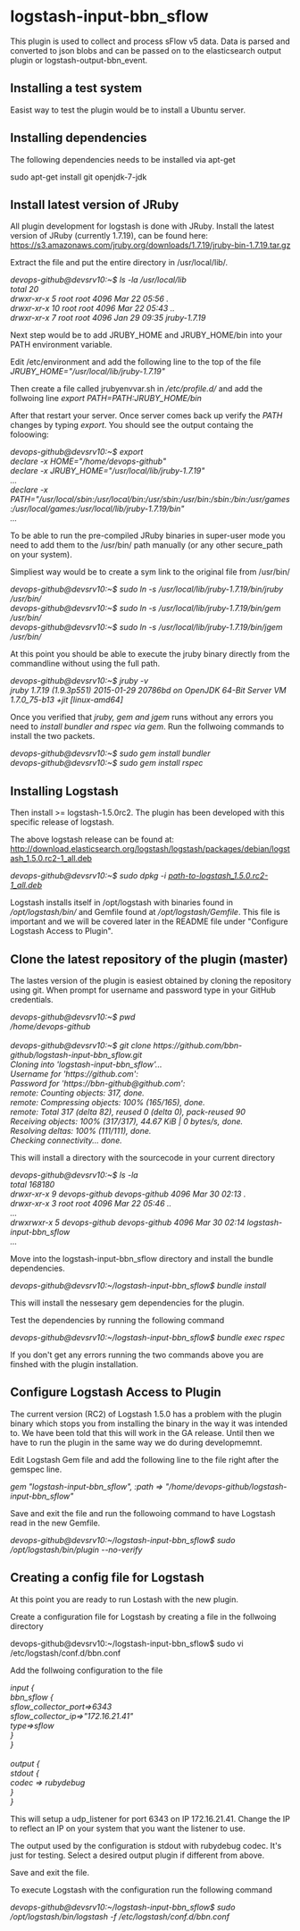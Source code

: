 # logstash-input-bbn_sflow
This plugin is used to collect and process sFlow v5 data. Data is parsed and converted to json blobs and can be passed on to the elasticsearch output plugin or logstash-output-bbn_event.

## Installing a test system
Easist way to test the plugin would be to install a Ubuntu server.

## Installing dependencies
The following dependencies needs to be installed via apt-get

  sudo apt-get install git openjdk-7-jdk

## Install latest version of JRuby
All plugin development for logstash is done with JRuby. Install the latest version of JRuby (currently 1.7.19), can be found here: https://s3.amazonaws.com/jruby.org/downloads/1.7.19/jruby-bin-1.7.19.tar.gz 
  
Extract the file and put the entire directory in /usr/local/lib/.

<i>
  devops-github@devsrv10:~$ ls -la /usr/local/lib<br>
  total 20<br>
  drwxr-xr-x  5 root root  4096 Mar 22 05:56 .<br>
  drwxr-xr-x 10 root root  4096 Mar 22 05:43 ..<br>
  drwxr-xr-x  7 root root  4096 Jan 29 09:35 jruby-1.7.19<br>
</i>

Next step would be to add JRUBY_HOME and JRUBY_HOME/bin into your PATH environment variable.

Edit /etc/environment and add the following line to the top of the file <i>JRUBY_HOME="/usr/local/lib/jruby-1.7.19"</i>

Then create a file called jrubyenvvar.sh in <i>/etc/profile.d/</i> and add the follwoing line <i>export PATH=$PATH:$JRUBY_HOME/bin</i>

After that restart your server. Once server comes back up verify the <i>PATH</i> changes by typing <i>export</i>. You should see the output containg the foloowing:

<i>
  devops-github@devsrv10:~$ export<br>
  declare -x HOME="/home/devops-github"<br>
  declare -x JRUBY_HOME="/usr/local/lib/jruby-1.7.19"<br>
  ...<br>
  declare -x PATH="/usr/local/sbin:/usr/local/bin:/usr/sbin:/usr/bin:/sbin:/bin:/usr/games:/usr/local/games:/usr/local/lib/jruby-1.7.19/bin"<br>
  ...<br>
</i>

To be able to run the pre-compiled JRuby binaries in super-user mode you need to add them to the /usr/bin/ path manually (or any other secure_path on your system).

Simpliest way would be to create a sym link to the original file from /usr/bin/

<i>
  devops-github@devsrv10:~$ sudo ln -s /usr/local/lib/jruby-1.7.19/bin/jruby /usr/bin/  <br>
  devops-github@devsrv10:~$ sudo ln -s /usr/local/lib/jruby-1.7.19/bin/gem /usr/bin/    <br>
  devops-github@devsrv10:~$ sudo ln -s /usr/local/lib/jruby-1.7.19/bin/jgem /usr/bin/   <br>
</i>

At this point you should be able to execute the jruby binary directly from the commandline without using the full path.

<i>
  devops-github@devsrv10:~$ jruby -v  <br>
  jruby 1.7.19 (1.9.3p551) 2015-01-29 20786bd on OpenJDK 64-Bit Server VM 1.7.0_75-b13 +jit [linux-amd64] <br>
</i>

Once you verified that <i>jruby, gem and jgem</i> runs without any errors you need to <i>install bundler and rspec via gem</i>. Run the follwoing commands to install the two packets.

<i>
  devops-github@devsrv10:~$ sudo gem install bundler  <br>
  devops-github@devsrv10:~$ sudo gem install rspec    <br>
</i>

## Installing Logstash
Then install >= logstash-1.5.0rc2. The plugin has been developed with this specific release of logstash.

The above logstash release can be found at: http://download.elasticsearch.org/logstash/logstash/packages/debian/logstash_1.5.0.rc2-1_all.deb

<i>
  devops-github@devsrv10:~$ sudo dpkg -i <u>path-to-logstash_1.5.0.rc2-1_all.deb</u> <br>
</i>

Logstash installs itself in /opt/logstash with binaries found in <i>/opt/logstash/bin/</i> and Gemfile found at <i>/opt/logstash/Gemfile</i>. This file is important and we will be covered later in the README file under "Configure Logstash Access to Plugin".

## Clone the latest repository of the plugin (master)
The lastes version of the plugin is easiest obtained by cloning the repository using git. When prompt for username and password type in your GitHub credentials.

<i>
  devops-github@devsrv10:~$ pwd<br>
  /home/devops-github<br>
  <br>
  devops-github@devsrv10:~$ git clone https://github.com/bbn-github/logstash-input-bbn_sflow.git<br>
  Cloning into 'logstash-input-bbn_sflow'...<br>
  Username for 'https://github.com':<br>
  Password for 'https://bbn-github@github.com':<br>
  remote: Counting objects: 317, done.<br>
  remote: Compressing objects: 100% (165/165), done.<br>
  remote: Total 317 (delta 82), reused 0 (delta 0), pack-reused 90<br>
  Receiving objects: 100% (317/317), 44.67 KiB | 0 bytes/s, done.<br>
  Resolving deltas: 100% (111/111), done.<br>
  Checking connectivity... done.<br>
</i>

This will install a directory with the sourcecode in your current directory

<i>
  devops-github@devsrv10:~$ ls -la<br>
  total 168180<br>
  drwxr-xr-x 9 devops-github devops-github    4096 Mar 30 02:13 .<br>
  drwxr-xr-x 3 root     root                  4096 Mar 22 05:46 ..<br>
  ...<br>
  drwxrwxr-x 5 devops-github devops-github    4096 Mar 30 02:14 logstash-input-bbn_sflow<br>
  ...<br>
</i>


Move into the logstash-input-bbn_sflow directory and install the bundle dependencies.

<i>
  devops-github@devsrv10:~/logstash-input-bbn_sflow$ bundle install<br>
</i>

This will install the nessesary gem dependencies for the plugin.

Test the dependencies by running the following command

<i>
  devops-github@devsrv10:~/logstash-input-bbn_sflow$ bundle exec rspec<br>
</i>

If you don't get any errors running the two commands above you are finshed with the plugin installation.

## Configure Logstash Access to Plugin
The current version (RC2) of Logstash 1.5.0 has a problem with the plugin binary which stops you from installing the binary in the way it was intended to. We have been told that this will work in the GA release. Until then we have to run the plugin in the same way we do during developmemnt.

Edit Logstash Gem file and add the following line to the file right after the gemspec line.

<i>
  gem "logstash-input-bbn_sflow", :path => "/home/devops-github/logstash-input-bbn_sflow"
</i>

Save and exit the file and run the followoing command to have Logstash read in the new Gemfile.

<i>
  devops-github@devsrv10:~/logstash-input-bbn_sflow$ sudo /opt/logstash/bin/plugin --no-verify<br>
</i>

## Creating a config file for Logstash
At this point you are ready to run Lostash with the new plugin.

Create a configuration file for Logstash by creating a file in the follwoing directory

devops-github@devsrv10:~/logstash-input-bbn_sflow$ sudo vi /etc/logstash/conf.d/bbn.conf 

Add the follwoing configuration to the file

<i>
input {<br>
        bbn_sflow {<br>
               sflow_collector_port=>6343<br>
               sflow_collector_ip=>"172.16.21.41"<br>
               type=>sflow<br>
        }<br>
}<br>
<br>
output {<br>
        stdout {<br>
                codec => rubydebug<br>
        }<br>
}<br>
</i>

This will setup a udp_listener for port 6343 on IP 172.16.21.41. Change the IP to reflect an IP on your system that you want the listener to use.

The output used by the configuration is stdout with rubydebug codec. It's just for testing. Select a desired output plugin if different from above.

Save and exit the file.

To execute Logstash with the configuration run the following command

<i>
  devops-github@devsrv10:~/logstash-input-bbn_sflow$ sudo /opt/logstash/bin/logstash -f /etc/logstash/conf.d/bbn.conf<br>
</i>
